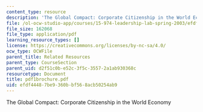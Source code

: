 ```yaml
---
content_type: resource
description: 'The Global Compact: Corporate Citizenship in the World Economy'
file: /ol-ocw-studio-app/courses/15-974-leadership-lab-spring-2003/efdf44487be9360bbf568acb50254ab9_pdf1brochure.pdf
file_size: 162068
file_type: application/pdf
learning_resource_types: []
license: https://creativecommons.org/licenses/by-nc-sa/4.0/
ocw_type: OCWFile
parent_title: Related Resources
parent_type: CourseSection
parent_uid: d2f51c0b-e52c-3f5c-3557-2a1ab930368c
resourcetype: Document
title: pdf1brochure.pdf
uid: efdf4448-7be9-360b-bf56-8acb50254ab9
---
```

The Global Compact: Corporate Citizenship in the World Economy